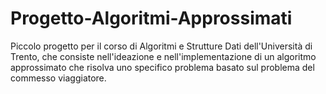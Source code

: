 # Progetto-Algoritmi-Approssimati
Piccolo progetto per il corso di Algoritmi e Strutture Dati dell'Università di Trento, che consiste nell'ideazione e nell'implementazione di un algoritmo approssimato che risolva uno specifico problema basato sul problema del commesso viaggiatore.
